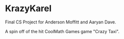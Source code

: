 # KrazyKarel
Final CS Project for Anderson Moffitt and Aaryan Dave.

A spin off of the hit CoolMath Games game "Crazy Taxi".
